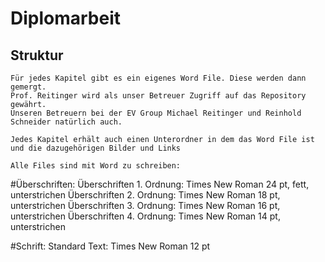 # Diplomarbeit

## Struktur

	Für jedes Kapitel gibt es ein eigenes Word File. Diese werden dann gemergt.
	Prof. Reitinger wird als unser Betreuer Zugriff auf das Repository gewährt. 
	Unseren Betreuern bei der EV Group Michael Reitinger und Reinhold Schneider natürlich auch.
	
	Jedes Kapitel erhält auch einen Unterordner in dem das Word File ist und die dazugehörigen Bilder und Links

	Alle Files sind mit Word zu schreiben: 

#Überschriften:
	Überschriften 1. Ordnung: Times New Roman 24 pt, fett, unterstrichen
	Überschriften 2. Ordnung: Times New Roman 18 pt, unterstrichen
	Überschriften 3. Ordnung: Times New Roman 16 pt, unterstrichen
	Überschriften 4. Ordnung: Times New Roman 14 pt, unterstrichen
	
#Schrift:
	Standard Text: Times New Roman 12 pt
	
